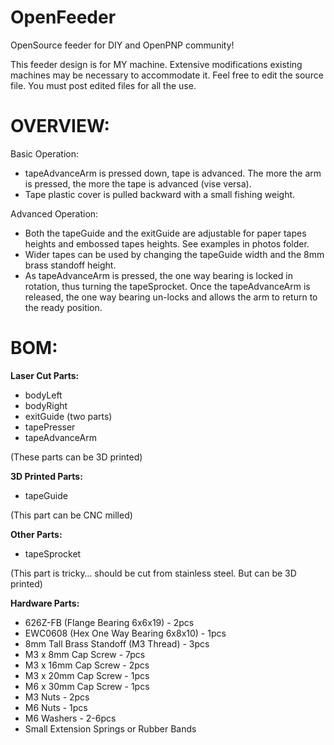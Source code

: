 # OpenFeeder
OpenSource feeder for DIY and OpenPNP community!



This feeder design is for MY machine. Extensive modifications existing machines may be necessary to accommodate it. Feel free to edit the source file. You must post edited files for all the use.



# OVERVIEW:
Basic Operation: 
* tapeAdvanceArm is pressed down, tape is advanced. The more the arm is pressed, the more the tape is advanced (vise versa).
* Tape plastic cover is pulled backward with a small fishing weight.


Advanced Operation: 
* Both the tapeGuide and the exitGuide are adjustable for paper tapes heights and embossed tapes heights. See examples in photos folder.
* Wider tapes can be used by changing the tapeGuide width and the 8mm brass standoff height.
* As tapeAdvanceArm is pressed, the one way bearing is locked in rotation, thus turning the tapeSprocket. Once the tapeAdvanceArm is released, the one way bearing un-locks and allows the arm to return to the ready position. 




# BOM:

**Laser Cut Parts:**
* bodyLeft
* bodyRight
* exitGuide (two parts)
* tapePresser
* tapeAdvanceArm

(These parts can be 3D printed)

**3D Printed Parts:**
* tapeGuide

(This part can be CNC milled)

__Other Parts:__
* tapeSprocket

(This part is tricky… should be cut from stainless steel. But can be 3D printed)


__Hardware Parts:__
* 626Z-FB (Flange Bearing 6x6x19) - 2pcs
* EWC0608 (Hex One Way Bearing 6x8x10)  - 1pcs
* 8mm Tall Brass Standoff (M3 Thread) - 3pcs
* M3 x 8mm Cap Screw - 7pcs
* M3 x 16mm Cap Screw - 2pcs
* M3 x 20mm Cap Screw - 1pcs
* M6 x 30mm Cap Screw - 1pcs
* M3 Nuts  -  2pcs
* M6 Nuts  -  1pcs
* M6 Washers  -  2-6pcs
* Small Extension Springs or Rubber Bands











 

